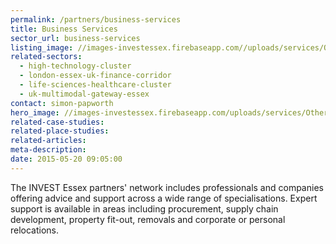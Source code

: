 ```yaml
---
permalink: /partners/business-services
title: Business Services
sector_url: business-services
listing_image: //images-investessex.firebaseapp.com//uploads/services/Other_List_555x300.jpg
related-sectors:
  - high-technology-cluster
  - london-essex-uk-finance-corridor
  - life-sciences-healthcare-cluster
  - uk-multimodal-gateway-essex
contact: simon-papworth
hero_image: //images-investessex.firebaseapp.com/uploads/services/Other_1980x600.jpg
related-case-studies:
related-place-studies:
related-articles:
meta-description:
date: 2015-05-20 09:05:00
---
```

The INVEST Essex partners' network includes professionals and companies offering advice and support across a wide range of specialisations. 
Expert support is available in areas including procurement, supply chain development, property fit-out, removals and corporate or personal 
relocations.